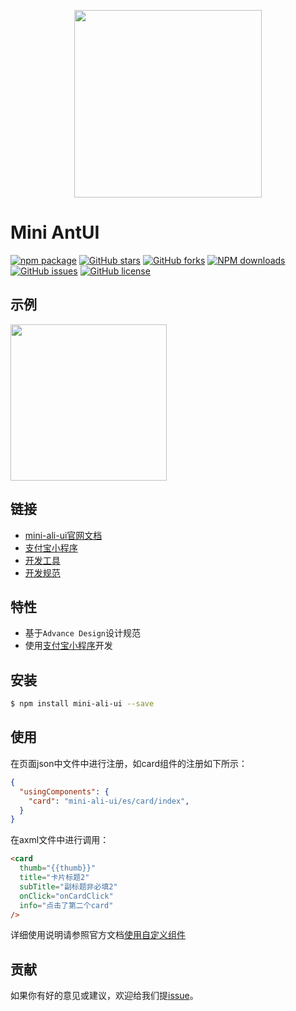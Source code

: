 <p align="center">
  <img width="300" src="https://gw.alipayobjects.com/mdn/miniProgram_mendian/afts/img/A*wiFYTo5I0m8AAAAAAAAAAABjAQAAAQ/original">
</p>

# Mini AntUI

[![npm package](https://img.shields.io/npm/v/mini-ali-ui.svg?style=flat-square)](https://www.npmjs.com/package/mini-ali-ui)
[![GitHub stars](https://img.shields.io/github/stars/ant-mini-program/mini-ali-ui.svg)](https://github.com/ant-mini-program/mini-ali-ui/stargazers)
[![GitHub forks](https://img.shields.io/github/forks/ant-mini-program/mini-ali-ui.svg)](https://github.com/ant-mini-program/mini-ali-ui/network/members)
[![NPM downloads](https://img.shields.io/npm/dm/mini-ali-ui.svg?style=flat-square)](https://www.npmjs.com/package/mini-ali-ui)
[![GitHub issues](https://img.shields.io/github/issues/ant-mini-program/mini-ali-ui.svg)](https://github.com/ant-mini-program/mini-ali-ui/issues)
[![GitHub license](https://img.shields.io/github/license/ant-mini-program/mini-ali-ui.svg)](https://github.com/ant-mini-program/mini-ali-ui/blob/master/LICENSE)

## 示例

<p align="left">
  <img width="250" src="https://gw.alipayobjects.com/mdn/miniProgram_mendian/afts/img/A*xXX3TqsZimMwfA5KoKInYQBjAQAAAQ/original">
</p>

## 链接
- [mini-ali-ui官网文档](https://docs.alipay.com/mini/component-ext/overview-ext-common)
- [支付宝小程序](https://mini.open.alipay.com/channel/miniIndex.htm)
- [开发工具](https://docs.alipay.com/mini/ide/overview)
- [开发规范](https://github.com/ant-mini-program/mini-ali-ui/wiki/%E5%BC%80%E5%8F%91%E8%A7%84%E8%8C%83)

## 特性

- 基于`Advance Design`设计规范
- 使用[支付宝小程序](https://mini.open.alipay.com/channel/miniIndex.htm)开发

## 安装

```bash
$ npm install mini-ali-ui --save
```

## 使用

在页面json中文件中进行注册，如card组件的注册如下所示：

```json
{
  "usingComponents": {
    "card": "mini-ali-ui/es/card/index",
  }
}
```

在axml文件中进行调用：
```html
<card
  thumb="{{thumb}}"
  title="卡片标题2"
  subTitle="副标题非必填2"
  onClick="onCardClick"
  info="点击了第二个card"
/>
```

详细使用说明请参照官方文档[使用自定义组件](https://docs.alipay.com/mini/framework/use-custom-component)

## 贡献

如果你有好的意见或建议，欢迎给我们提[issue](https://github.com/ant-mini-program/mini-ali-ui/issues)。
